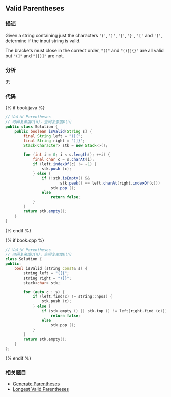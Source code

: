 ## Valid Parentheses


### 描述

Given a string containing just the characters `'('`, `')'`, `'{'`, `'}'`, `'['` and `']'`, determine if the input string is valid.

The brackets must close in the correct order, `"()"` and `"()[]{}"` are all valid but `"(]"` and `"([)]"` are not.


### 分析

无


### 代码

{% if book.java %}
```java
// Valid Parentheses
// 时间复杂度O(n)，空间复杂度O(n)
public class Solution {
    public boolean isValid(String s) {
        final String left = "([{";
        final String right = ")]}";
        Stack<Character> stk = new Stack<>();

        for (int i = 0; i < s.length(); ++i) {
            final char c = s.charAt(i);
            if (left.indexOf(c) != -1) {
                stk.push (c);
            } else {
                if (!stk.isEmpty() &&
                        stk.peek() == left.charAt(right.indexOf(c)))
                    stk.pop ();
                else
                    return false;
            }
        }
        return stk.empty();
    }
}
```
{% endif %}

{% if book.cpp %}
```cpp
// Valid Parentheses
// 时间复杂度O(n)，空间复杂度O(n)
class Solution {
public:
    bool isValid (string const& s) {
        string left = "([{";
        string right = ")]}";
        stack<char> stk;

        for (auto c : s) {
            if (left.find(c) != string::npos) {
                stk.push (c);
            } else {
                if (stk.empty () || stk.top () != left[right.find (c)])
                    return false;
                else
                    stk.pop ();
            }
        }
        return stk.empty();
    }
};
```
{% endif %}


### 相关题目


* [Generate Parentheses](generate-parentheses.md)
* [Longest Valid Parentheses](longest-valid-parentheses.md)
